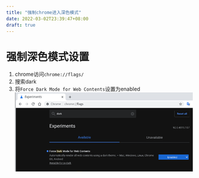 ```yaml
---
title: "强制chrome进入深色模式"
date: 2022-03-02T23:39:47+08:00
draft: true
---
```



# 强制深色模式设置
1. chrome访问`chrome://flags/`
2. 搜索dark
3. 将`Force Dark Mode for Web Contents`设置为enabled
![dark mode](img/chrome_dark_mode.png)
